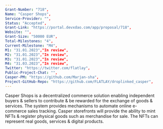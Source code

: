 ```yaml
---
Grant-Number: "718",
Name: "Casper Shops",
Service-Provider: "",
Status: "Accepted",
Grant-Link: "https://portal.devxdao.com/app/proposal/718",
Website: "",
Grant-Size: "50000 EUR",
Total-Milestones: "4",
Current-Milestone: "M4",
M1: "31.01.2023","In review",
M2: "31.01.2023","In review",
M3: "31.01.2023","In review",
M4: "31.03.2023","In review",
Twitter: "https://twitter.com/flatlay",
Public-Project-Chat: "",
Casper-PM: "https://github.com/Marjan-sha",
Project-GitHub-Repo: "https://github.com/FLATLAY/droplinked_casper",
---
```

<!--lang:en--> 
Casper Shops is a decentralized commerce solution enabling independent buyers & sellers to contribute & be rewarded for the exchange of goods & services. The system provides mechanisms to automate online e-commerce sales tracking. Casper storefronts will provide the ability to mint NFTs & register physical goods such as merchandise for sale. The NFTs can represent real goods, services & digital products.
<!--lang:es--] 
Casper Shops es una solución de comercio descentralizada que permite a los compradores y vendedores independientes contribuir y ser recompensados ​​por el intercambio de bienes y servicios. El sistema proporciona mecanismos para automatizar el seguimiento de las ventas de comercio electrónico en línea. Los escaparates de Casper brindarán la capacidad de acuñar NFT y registrar bienes físicos, como mercancías para la venta. Los NFT pueden representar bienes, servicios y productos digitales reales.
<!--lang:de--] 
Casper Shops ist eine dezentrale Handelslösung, die es unabhängigen Käufern und Verkäufern ermöglicht, einen Beitrag zum Austausch von Waren und Dienstleistungen zu leisten und dafür belohnt zu werden. Das System bietet Mechanismen zur Automatisierung der Online-Verkaufsverfolgung im E-Commerce. Casper-Storefronts bieten die Möglichkeit, NFTs zu prägen und physische Güter wie Waren zum Verkauf zu registrieren. Die NFTs können reale Waren, Dienstleistungen und digitale Produkte darstellen.
<!--lang:fr--] 
Casper Shops est une solution de commerce décentralisé permettant aux acheteurs et vendeurs indépendants de contribuer et d'être récompensés pour l'échange de biens et services. Le système fournit des mécanismes pour automatiser le suivi des ventes de commerce électronique en ligne. Les vitrines Casper offriront la possibilité de frapper des NFT et d'enregistrer des biens physiques tels que des marchandises à vendre. Les NFT peuvent représenter des biens réels, des services et des produits numériques.
<!--lang:pl--] 
Casper Shops to zdecentralizowane rozwiązanie handlowe umożliwiające niezależnym kupującym i sprzedającym wnoszenie wkładu i otrzymywanie wynagrodzenia za wymianę towarów i usług. System zapewnia mechanizmy automatyzacji śledzenia sprzedaży w e-commerce. Witryny sklepowe Casper zapewnią możliwość bicia NFT i rejestrowania towarów fizycznych, takich jak towary na sprzedaż. NFT mogą reprezentować prawdziwe towary, usługi i produkty cyfrowe.
<!--lang:uk--] 
Casper Shops — це децентралізоване комерційне рішення, яке дозволяє незалежним покупцям і продавцям робити внески та отримувати винагороду за обмін товарами та послугами. Система надає механізми для автоматизації відстеження онлайн-продажів електронної комерції. Вітрини магазинів Casper нададуть можливість карбувати NFT і реєструвати фізичні товари, такі як товари для продажу. NFT можуть представляти реальні товари, послуги та цифрові продукти.
[!--lang:*-->  
